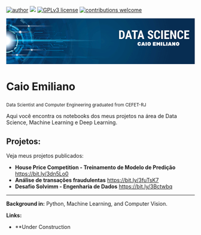 [![author](https://img.shields.io/badge/author-caio.emiliano-red)](https://www.linkedin.com/in/caio-emiliano/) [![](https://img.shields.io/badge/python-3.7+-blue.svg)](https://www.python.org/downloads/release/python-365/) [![GPLv3 license](https://img.shields.io/badge/License-GPLv3-blue.svg)](http://perso.crans.org/besson/LICENSE.html) [![contributions welcome](https://img.shields.io/badge/contributions-welcome-brightgreen.svg?style=flat)](https://github.com/caio-emiliano/data_science)

<p align="center">
  <img src="https://github.com/caio-emiliano/data_science/blob/main/caio%20emiliano.png" >
</p>

# Caio Emiliano
<sub>Data Scientist and Computer Engineering graduated from CEFET-RJ</sub>

Aqui você encontra os notebooks dos meus projetos na área de Data Science, Machine Learning e Deep Learning.

## Projetos:
Veja meus projetos publicados:

* **House Price Competition - Treinamento de Modelo de Predição** https://bit.ly/3dn5Lo0
* **Análise de transações fraudulentas** https://bit.ly/3fuTsK7
* **Desafio Solvimm - Engenharia de Dados** https://bit.ly/3Bctwbq
--- 

**Background in:** Python, Machine Learning, and Computer Vision.

**Links:**
* **Under Construction

